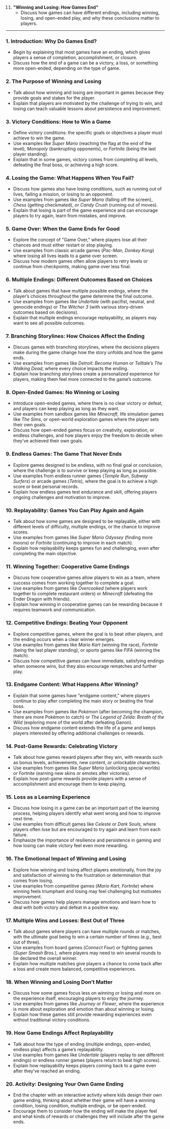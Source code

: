 11. **"Winning and Losing: How Games End"**
    - Discuss how games can have different endings, including winning, losing, and open-ended play, and why these conclusions matter to players.

---

### 1. **Introduction: Why Do Games End?**
   - Begin by explaining that most games have an ending, which gives players a sense of completion, accomplishment, or closure.
   - Discuss how the end of a game can be a victory, a loss, or something more open-ended, depending on the type of game.

### 2. **The Purpose of Winning and Losing**
   - Talk about how winning and losing are important in games because they provide goals and stakes for the player.
   - Explain that players are motivated by the challenge of trying to win, and losing can teach valuable lessons about persistence and improvement.

### 3. **Victory Conditions: How to Win a Game**
   - Define victory conditions: the specific goals or objectives a player must achieve to win the game.
   - Use examples like *Super Mario* (reaching the flag at the end of the level), *Monopoly* (bankrupting opponents), or *Fortnite* (being the last player standing).
   - Explain that in some games, victory comes from completing all levels, defeating the final boss, or achieving a high score.

### 4. **Losing the Game: What Happens When You Fail?**
   - Discuss how games also have losing conditions, such as running out of lives, failing a mission, or losing to an opponent.
   - Use examples from games like *Super Mario* (falling off the screen), *Chess* (getting checkmated), or *Candy Crush* (running out of moves).
   - Explain that losing is part of the game experience and can encourage players to try again, learn from mistakes, and improve.

### 5. **Game Over: When the Game Ends for Good**
   - Explore the concept of "Game Over," where players lose all their chances and must either restart or stop playing.
   - Use examples from classic arcade games (*Pac-Man*, *Donkey Kong*) where losing all lives leads to a game over screen.
   - Discuss how modern games often allow players to retry levels or continue from checkpoints, making game over less final.

### 6. **Multiple Endings: Different Outcomes Based on Choices**
   - Talk about games that have multiple possible endings, where the player’s choices throughout the game determine the final outcome.
   - Use examples from games like *Undertale* (with pacifist, neutral, and genocide endings) or *The Witcher 3* (with various story-driven outcomes based on decisions).
   - Explain that multiple endings encourage replayability, as players may want to see all possible outcomes.

### 7. **Branching Storylines: How Choices Affect the Ending**
   - Discuss games with branching storylines, where the decisions players make during the game change how the story unfolds and how the game ends.
   - Use examples from games like *Detroit: Become Human* or *Telltale’s The Walking Dead*, where every choice impacts the ending.
   - Explain how branching storylines create a personalized experience for players, making them feel more connected to the game’s outcome.

### 8. **Open-Ended Games: No Winning or Losing**
   - Introduce open-ended games, where there is no clear victory or defeat, and players can keep playing as long as they want.
   - Use examples from sandbox games like *Minecraft*, life simulation games like *The Sims*, or open-world exploration games where the player sets their own goals.
   - Discuss how open-ended games focus on creativity, exploration, or endless challenges, and how players enjoy the freedom to decide when they’ve achieved their own goals.

### 9. **Endless Games: The Game That Never Ends**
   - Explore games designed to be endless, with no final goal or conclusion, where the challenge is to survive or keep playing as long as possible.
   - Use examples from endless runner games (*Temple Run*, *Subway Surfers*) or arcade games (*Tetris*), where the goal is to achieve a high score or beat personal records.
   - Explain how endless games test endurance and skill, offering players ongoing challenges and motivation to improve.

### 10. **Replayability: Games You Can Play Again and Again**
   - Talk about how some games are designed to be replayable, either with different levels of difficulty, multiple endings, or the chance to improve scores.
   - Use examples from games like *Super Mario Odyssey* (finding more moons) or *Fortnite* (continuing to improve in each match).
   - Explain how replayability keeps games fun and challenging, even after completing the main objective.

### 11. **Winning Together: Cooperative Game Endings**
   - Discuss how cooperative games allow players to win as a team, where success comes from working together to complete a goal.
   - Use examples from games like *Overcooked* (where players work together to complete restaurant orders) or *Minecraft* (defeating the Ender Dragon with friends).
   - Explain how winning in cooperative games can be rewarding because it requires teamwork and communication.

### 12. **Competitive Endings: Beating Your Opponent**
   - Explore competitive games, where the goal is to beat other players, and the ending occurs when a clear winner emerges.
   - Use examples from games like *Mario Kart* (winning the race), *Fortnite* (being the last player standing), or sports games like *FIFA* (winning the match).
   - Discuss how competitive games can have immediate, satisfying endings when someone wins, but they also encourage rematches and further play.

### 13. **Endgame Content: What Happens After Winning?**
   - Explain that some games have "endgame content," where players continue to play after completing the main story or beating the final boss.
   - Use examples from games like *Pokémon* (after becoming the champion, there are more Pokémon to catch) or *The Legend of Zelda: Breath of the Wild* (exploring more of the world after defeating Ganon).
   - Discuss how endgame content extends the life of a game and keeps players interested by offering additional challenges or rewards.

### 14. **Post-Game Rewards: Celebrating Victory**
   - Talk about how games reward players after they win, with rewards such as bonus levels, achievements, new content, or unlockable characters.
   - Use examples from games like *Super Mario* (unlocking special worlds) or *Fortnite* (earning new skins or emotes after victories).
   - Explain how post-game rewards provide players with a sense of accomplishment and encourage them to keep playing.

### 15. **Loss as a Learning Experience**
   - Discuss how losing in a game can be an important part of the learning process, helping players identify what went wrong and how to improve next time.
   - Use examples from difficult games like *Celeste* or *Dark Souls*, where players often lose but are encouraged to try again and learn from each failure.
   - Emphasize the importance of resilience and persistence in gaming and how losing can make victory feel even more rewarding.

### 16. **The Emotional Impact of Winning and Losing**
   - Explore how winning and losing affect players emotionally, from the joy and satisfaction of winning to the frustration or determination that comes from losing.
   - Use examples from competitive games (*Mario Kart*, *Fortnite*) where winning feels triumphant and losing may feel challenging but motivates improvement.
   - Discuss how games help players manage emotions and learn how to deal with both victory and defeat in a positive way.

### 17. **Multiple Wins and Losses: Best Out of Three**
   - Talk about games where players can have multiple rounds or matches, with the ultimate goal being to win a certain number of times (e.g., best out of three).
   - Use examples from board games (*Connect Four*) or fighting games (*Super Smash Bros.*), where players may need to win several rounds to be declared the overall winner.
   - Explain how multiple matches give players a chance to come back after a loss and create more balanced, competitive experiences.

### 18. **When Winning and Losing Don’t Matter**
   - Discuss how some games focus less on winning or losing and more on the experience itself, encouraging players to enjoy the journey.
   - Use examples from games like *Journey* or *Flower*, where the experience is more about exploration and emotion than about winning or losing.
   - Explain how these games still provide rewarding experiences even without traditional victory conditions.

### 19. **How Game Endings Affect Replayability**
   - Talk about how the type of ending (multiple endings, open-ended, endless play) affects a game’s replayability.
   - Use examples from games like *Undertale* (players replay to see different endings) or endless runner games (players return to beat high scores).
   - Explain how replayability keeps players coming back to a game even after they’ve reached an ending.

### 20. **Activity: Designing Your Own Game Ending**
   - End the chapter with an interactive activity where kids design their own game ending, thinking about whether their game will have a winning condition, losing condition, multiple endings, or be open-ended.
   - Encourage them to consider how the ending will make the player feel and what kinds of rewards or challenges they will include after the game ends.